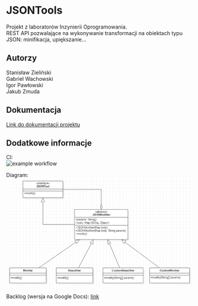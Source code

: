 # JSONTools
Projekt z laboratorów Inzynierii Oprogramowania.  
REST API pozwalające na wykonywanie transformacji na obiektach typu JSON: minifikacja, upiększanie...

## Autorzy
Stanisław Zieliński   
Gabriel Wachowski  
Igor Pawłowski  
Jakub Zmuda  

## Dokumentacja

[Link do dokumentacji projektu](https://wachuuu.github.io/IO-projekt-JSON/)

## Dodatkowe informacje

CI:  
![example workflow](https://github.com/wachuuu/IO-projekt-JSON/actions/workflows/ci.yml/badge.svg)

Diagram:  
![Screenshot](UML.png?raw=true "Diagram UML")

Backlog (wersja na Google Docs): [link](https://docs.google.com/spreadsheets/d/1Q3LuT6WKtiywvxQMC7_1cK3rT6V-syct8Licz1wkWuY/edit?usp=sharing)  
